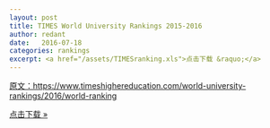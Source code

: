 ```yaml
---
layout: post
title: TIMES World University Rankings 2015-2016
author: redant
date:   2016-07-18
categories: rankings
excerpt: <a href="/assets/TIMESranking.xls">点击下载 &raquo;</a>
---
```


<a href="https://www.timeshighereducation.com/world-university-rankings/2016/world-ranking" target="_blank">原文：https://www.timeshighereducation.com/world-university-rankings/2016/world-ranking</a>

<a href="/assets/TIMESranking.xls">点击下载 &raquo;</a>

